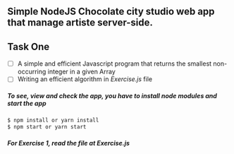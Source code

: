 ## Simple NodeJS Chocolate city studio web app that manage artiste server-side.

## Task One
- [ ] A simple and efficient Javascript program that returns the smallest non-occurring
integer in a given Array
- [ ] Writing an efficient algorithm in *Exercise.js* file

##### To see, view and check the app, you have to install node modules and start the app

```bash
$ npm install or yarn install
$ npm start or yarn start
```

##### For Exercise 1, read the file at Exercise.js